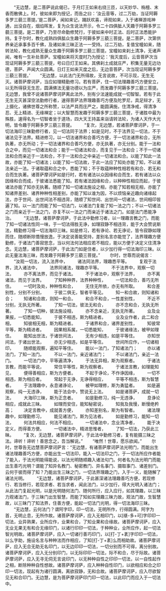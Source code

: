 <!-- { "loadSidebar": true } -->
　　“无边慧，是二菩萨说此偈已，于月灯王如来右绕三匝，以天妙华、栴檀、末香而散佛上。时，彼如来即为授记，而告之曰：‘汝云音等，过二万劫，当证阿耨多罗三藐三菩提。’是二菩萨，闻如来记，踊跃欢喜，谛观如来，入于诸禅游戏神通，出没自在，烟焰晖发，复为众生说法开示，令二十四俱胝人天趣于阿耨多罗三藐三菩提。是二菩萨，乃至尽命勤修梵行，于彼如来中时正法、后时正法悉能护持。复于尔时，教化成熟四俱胝众生趣于阿耨多罗三藐三菩提。是二菩萨，次第供养亲近承事多百千佛，及诸如来三昧正法一一受持。过二万劫，复值宝幢如来，随转法轮，教化成熟无量众生趣于阿耨多罗三藐三菩提。宝幢如来刹土清净，无诸声闻，唯有一生补处菩萨。宝幢如来将灭度时乃为授记：‘我灭度后，云音菩萨次当现证阿耨多罗三藐三菩提，号曰日灯王如来。其佛刹土成就庄严，积集无量无边功德，菩萨、声闻大众圆满。日灯王如来灭度之后，无边音菩萨，次当现证阿耨多罗三藐三菩提。’
　　“无边慧，以此法门无所得故，无言说故，不可示现，无生无灭。诸菩萨摩诃萨，当应如理精勤修习。若有菩萨，住一切法理趣善巧方便安立，以无所得获无生忍，圆满佛法无量功德以为庄严，而发趣于阿耨多罗三藐三菩提。无边慧，我曾不说诸菩萨摩诃萨离此法外，别有少法速能成就一切智智。若有于此无生无灭甚深空法勤修行者，速得菩萨法界理趣善巧方便及陀罗尼，具足辩才，无上摄化，诸佛世尊之所称赞，以法严具而庄严之，能圆满施，住清净戒，得清净忍、无上精进、无缘禅定；以大智慧而发趣于阿耨多罗三藐三菩提，于诸胜中最为殊胜，速得名为一切智者坐于道场，四大天王持盖来诣请转法轮，为诸人天作大光明，皆令趣于阿耨多罗三藐三菩提。
　　“复次，无边慧，若诸菩萨摩诃萨，于一切法海印三昧勤修行者，见一切法同于法界；如是见时，不于法界见一切法，不于诸法见于法界。精进修习，以一切法诸界和合善巧方便，于一切法诸界和合，无所执著，亦无所动；于一切法诸界和合善巧方便，亦无执著，亦无分别。能于一法和合之中，而见一切诸法和合；能于一切诸法和合，而复见于一法和合；不于一切诸法和合而亲近于一法和合，不于一法和合之中亲近一切诸法和合。以能了知此一法故，亦能了知一切诸法；以能了知一切法故，于此一法应了知处亦能了知，不以诸法亲近一法。于诸取蕴和合之中，悉能了知；不于取蕴种种性相若有和合、若无和合而生执著。诸菩萨摩诃萨如是行时，若有诸法以众因缘和合而生，若有诸法以众因缘和合而成，于彼诸法悉能了知。若有诸法因缘和合，以种种性相应而起，于彼诸法亦能了知亦无执著。随顺了知一切诸法施设之相，亦能了知若相无相，亦能了知诸界差别、诸界种种性相差别，亦能了知以谁为因，不以烦恼亲近趣向诸缘起法，亦于世间、出世间法不相违背，随顺了知世间、出世间一切诸法，世间相印皆遍了知。以一法门而能了知一切法门，以诸法门复能了知一法之门；不以一切诸法之门而亲近于一法之门，亦复不以一法之门而亲近于诸法之门。如是法门悉能净治。
　　“无边慧，诸菩萨摩诃萨，于此法中勤修习者，以一理趣言教之门，而能了知一切诸法性同一味，于一切法得胜无诤，如理寂静不相违背，能于大会赞说斯法，精勤修习得一切法海印三昧。如是修习，若有诤论、若无诤论，皆令寂静如理而住，随顺断除憍慢放逸，于决定说善能受持，差别名言亦能觉了，法界理趣方便勤修，于诸法门善寂思念，当以何法何法相应若不相应，能以方便于决定义住清净念。无边慧，诸菩萨摩诃萨，于此法门如是住者，以少加行得一切法海印三昧。以此无量法海三昧，而发趣于阿耨多罗三藐三菩提。”
　　尔时，世尊而说偈言：
　　“汝观一切法，流入法界中，
　　诸法同法界，理趣悉平等。
　　复观于法界，流入诸法中，
　　法界同诸法，理趣亦平等。
　　不于法界中，观察一切法，
　　亦不离法界，而见于诸法。
　　不于诸法中，观察于法界，
　　亦不离诸法，而见于法界。
　　了知种种界，法界种种性，
　　一切法和合，善巧无所住。
　　一切时及处，种种性和合，
　　无住无所依，亦无有所取。
　　和合差别性，分别不分别，
　　于彼二俱无，智者平等见。
　　知一和合故，则知诸和合；
　　知诸和合故，则知一和合。
　　和合不和合，一性差别性，
　　不近不分别，无执无所著。
　　了知一切法，彼法无和合，
　　亦不念和合，无执无所著。
　　了知一切种，彼法施设相，
　　亦不念亲近，无执无所著。
　　业及业果报，一切悉能知，
　　于彼不相违，斯为精进者。
　　业及业作者，此二和合相，
　　知彼相无相，斯为精进者。
　　于诸界和合，诸界差别性，
　　知彼常平等，斯为精进者。
　　因果相系属，一切悉能知，
　　于彼诸缘法，被甲如理住。
　　能知出世法，于诸世间法，
　　无有少相违，如是平等住。
　　亦知世间法，于诸出世法，
　　亦无少相违，如是平等住。
　　世间所应作，一切诸相印，
　　随顺能观察，遍知平等住。
　　能以一法门，了知诸法门；
　　亦以诸法门，了知一法门。
　　不以一法门，亲近诸法门；
　　不以诸法门，亲近一法门。
　　一切法门中，平等遍清净，
　　于法无异相，斯为观察者。
　　于诸法言教，而能平等说，
　　常住平等性，斯为观察者。
　　于诸法言教，如理能知见，
　　便得善相应，斯为方便者。
　　不起于诤论，不作诤因缘，
　　一切不相违，斯为相应者。
　　常起于无诤，无诤得相应，
　　平等不相违，斯为智慧者。
　　于法理趣中，永息诸诤论，
　　被甲如理修，斯为勇猛者。
　　如是遍观察，纯一无违诤，
　　能于法会中，赞说无上法。
　　如是诸菩萨，成就一切法，
　　大海印三昧，斯为正念者。
　　如是勤修习，纯一无违诤，
　　息诤论相应，成就此三昧。
　　如理而安住，能知秘密说，
　　知我及我慢，断慢绝矜高；
　　决定言教中，成就善方便，
　　亦知差别名，斯为有智者。
　　诸法理趣中，如理勤修习，
　　能见诸法门，斯为见法者。
　　如是勤修习，能知一切法，
　　何法共相应，何法不相应。
　　一切诸法中，念业清净者，
　　能于决定义，而得善方便。
　　一切诸法中，精进思惟者，
　　了知一切法，乃获此三昧。
　　“复次，无边慧，诸菩萨摩诃萨，于此法中勤修习者，复有能摄三昧之法。谛听！谛听！善思念之，吾当解说。”
　　“唯然！世尊，愿乐欲闻。”
　　尔时，世尊告无边慧菩萨摩诃萨言：“无边慧，有诸菩萨摩诃萨法光明门，而能出生诸法理趣善巧方便，亦能出生一切法印，能入一切法印之门，于一切法所应作者能了能入，于法光明能得能说，以法光明随顺趣入诸法句门。何者名为法光明门而能出生善巧光明？谓能了知异名教门、秘密教门、异名事门、摄取事门、诸差别门。云何于彼而得了知？乃能出生三昧之门，一切法界理趣之门，入于一义，能随解了诸法光明。
　　“无边慧，诸菩萨摩诃萨，于此甚深诸法理趣善巧方便，若现修行、若当修行，若现求者、若当求者，闻此法门，以少加行，得大光明入诸法门；从此法门复起光明，以是光明随何法门、随何所行，应入应行，如其理趣，以三昧力观诸法门，于三昧门出生智慧，而能了知如实理趣三昧力故，观法门故，生智慧故，以三昧门了知法界，住善方便，能起一切法门光明，得一切法海印三昧。
　　“无边慧，云何法门？谓阿字印，印一切法，无明所作，行得圆满。阿字为首，无明止息，无所作故。诸菩萨摩诃萨，应入无相印门，以[橠-多+可]字印印一切法，业异熟果，业所应作，业果和合，了知业果和合缘故。诸菩萨摩诃萨，应入无业无果无有和合无缘印门，以诸行印印一切法，于种种业，业所应作，起一切法智光明故。诸菩萨摩诃萨，应入一切诸行善巧印门，以[打-丁+袲]字印印一切法，以么字助，施设名言与种种法而作相应，了知[打-丁+袲]么而相助故。诸菩萨摩诃萨，应入无合无助无名印门，以无边印印一切法，一切分别而不可得，离分别故。诸菩萨摩诃萨，应入无分别印门，以无际印印一切法，际不和合，尽于际故。诸菩萨摩诃萨，应入无寻无伺无言说印门，以无种种自性之印印一切法，以一自性起作之相，断除种种自性想故。诸菩萨摩诃萨，应入种种自性印门，以欲相应和合之印印一切法，现起有为诸行圆满，离欲寂静，无和合故。诸菩萨摩诃萨，应入尽欲智见无和合印门。无边慧，是为菩萨摩诃萨印门印一切法，以此印门而应入于一切法中。
